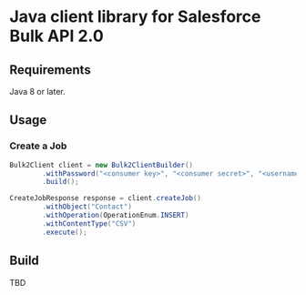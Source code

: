 # Java client library for Salesforce Bulk API 2.0

## Requirements

Java 8 or later.

## Usage

### Create a Job

```java
Bulk2Client client = new Bulk2ClientBuilder()
        .withPassword("<consumer key>", "<consumer secret>", "<username>", "<password>"
        .build();

CreateJobResponse response = client.createJob()
        .withObject("Contact")
        .withOperation(OperationEnum.INSERT)
        .withContentType("CSV")
        .execute();
```

## Build

TBD